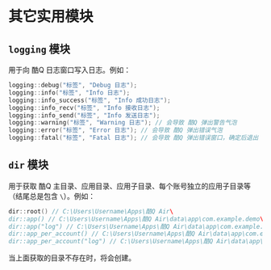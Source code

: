 # 其它实用模块

## `logging` 模块

用于向 酷Q 日志窗口写入日志。例如：

```cpp
logging::debug("标签", "Debug 日志");
logging::info("标签", "Info 日志");
logging::info_success("标签", "Info 成功日志");
logging::info_recv("标签", "Info 接收日志");
logging::info_send("标签", "Info 发送日志");
logging::warning("标签", "Warning 日志"); // 会导致 酷Q 弹出警告气泡
logging::error("标签", "Error 日志"); // 会导致 酷Q 弹出错误气泡
logging::fatal("标签", "Fatal 日志"); // 会导致 酷Q 弹出错误窗口，确定后退出
```

## `dir` 模块

用于获取 酷Q 主目录、应用目录、应用子目录、每个账号独立的应用子目录等（结尾总是包含 `\`）。例如：

```cpp
dir::root() // C:\Users\Username\Apps\酷Q Air\
dir::app() // C:\Users\Username\Apps\酷Q Air\data\app\com.example.demo\
dir::app("log") // C:\Users\Username\Apps\酷Q Air\data\app\com.example.demo\log\
dir::app_per_account() // C:\Users\Username\Apps\酷Q Air\data\app\com.example.demo\12345678\
dir::app_per_account("log") // C:\Users\Username\Apps\酷Q Air\data\app\com.example.demo\12345678\log\
```

当上面获取的目录不存在时，将会创建。
